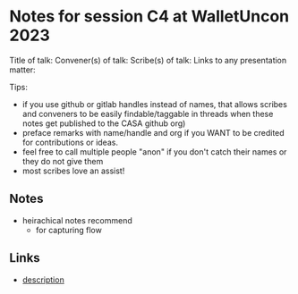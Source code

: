 # Notes for session C4 at WalletUncon 2023

Title of talk: 
Convener(s) of talk: 
Scribe(s) of talk:
Links to any presentation matter:

Tips:
- if you use github or gitlab handles instead of names, that allows scribes and conveners to be easily findable/taggable in threads when these notes get published to the CASA github org)
- preface remarks with name/handle and org if you WANT to be credited for contributions or ideas. 
- feel free to call multiple people "anon" if you don't catch their names or they do not give them
- most scribes love an assist!

## Notes

- heirachical notes recommend
    - for capturing flow

## Links

- [description](https://example.com)